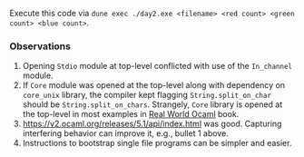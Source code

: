Execute this code via `dune exec ./day2.exe <filename> <red count> <green count> <blue count>`.

### Observations

1. Opening `Stdio` module at top-level conflicted with use of the `In_channel`
   module.
2. If `Core` module was opened at the top-level along with dependency on
   `core_unix` library, the compiler kept flagging `String.split_on_char`
   should be `String.split_on_chars`.  Strangely, `Core` library is opened at
   the top-level in most examples in [Real World Ocaml](https://www.cambridge.org/core/books/real-world-ocaml-functional-programming-for-the-masses/052E4BCCB09D56A0FE875DD81B1ED571) book.
3. https://v2.ocaml.org/releases/5.1/api/index.html was good.  Capturing
   interfering behavior can improve it, e.g., bullet 1 above.
4. Instructions to bootstrap single file programs can be simpler and easier.
